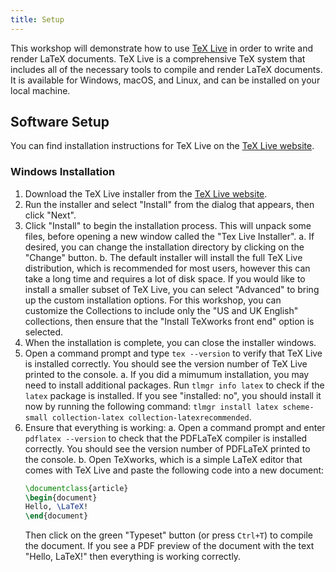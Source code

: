 ```yaml
---
title: Setup
---
```


This workshop will demonstrate how to use [TeX Live](https://tug.org/texlive/) in order to write
and render LaTeX documents. TeX Live is a comprehensive TeX system that includes all of the
necessary tools to compile and render LaTeX documents. It is available for Windows, macOS, and
Linux, and can be installed on your local machine.

## Software Setup

You can find installation instructions for TeX Live on the
[TeX Live website](https://tug.org/texlive/).


### Windows Installation

1. Download the TeX Live installer from the [TeX Live website](https://tug.org/texlive/windows.html).
2. Run the installer and select "Install" from the dialog that appears, then click "Next".
3. Click "Install" to begin the installation process. This will unpack some files, before opening
   a new window called the "Tex Live Installer".
   a. If desired, you can change the installation directory by clicking on the "Change" button.
   b. The default installer will install the full TeX Live distribution, which is recommended for
      most users, however this can take a long time and requires a lot of disk space. If you would
      like to install a smaller subset of TeX Live, you can select "Advanced" to bring up the
      custom installation options. For this workshop, you can customize the Collections to include
      only the "US and UK English" collections, then ensure that the "Install TeXworks front end"
      option is selected.
4. When the installation is complete, you can close the installer windows.
5. Open a command prompt and type `tex --version` to verify that TeX Live is installed correctly.
   You should see the version number of TeX Live printed to the console.
   a. If you did a mimumum installation, you may need to install additional packages. Run
      `tlmgr info latex` to check if the `latex` package is installed. If you see "installed: no",
      you should install it now by running the following command:
      `tlmgr install latex scheme-small collection-latex collection-latexrecommended`.
6. Ensure that everything is working:
   a. Open a command prompt and enter `pdflatex --version` to check that the PDFLaTeX
      compiler is installed correctly. You should see the version number of PDFLaTeX printed to the
      console.
   b. Open TeXworks, which is a simple LaTeX editor that comes with TeX Live and paste the following
      code into a new document:
      ```latex
      \documentclass{article}
      \begin{document}
      Hello, \LaTeX!
      \end{document}
      ```
      Then click on the green "Typeset" button (or press `Ctrl+T`) to compile the document. If you
      see a PDF preview of the document with the text "Hello, LaTeX!" then everything is working
      correctly.